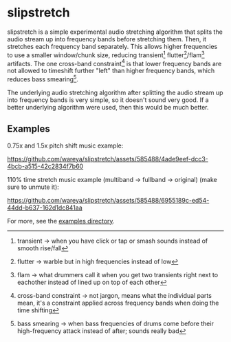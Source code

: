 # slipstretch
slipstretch is a simple experimental audio stretching algorithm that splits the audio stream up into frequency bands before stretching them. Then, it stretches each frequency band separately. This allows higher frequencies to use a smaller window/chunk size, reducing transient[^3] flutter[^1]/flam[^2] artifacts. The one cross-band constraint[^4] is that lower frequency bands are not allowed to timeshift further "left" than higher frequency bands, which reduces bass smearing[^5].

[^1]: flutter -> warble but in high frequencies instead of low
[^2]: flam -> what drummers call it when you get two transients right next to eachother instead of lined up on top of each other
[^3]: transient -> when you have click or tap or smash sounds instead of smooth rise/fall
[^4]: cross-band constraint -> not jargon, means what the individual parts mean, it's a constraint applied across frequency bands when doing the time shifting
[^5]: bass smearing -> when bass frequencies of drums come before their high-frequency attack instead of after; sounds really bad

The underlying audio stretching algorithm after splitting the audio stream up into frequency bands is very simple, so it doesn't sound very good. If a better underlying algorithm were used, then this would be much better.

## Examples

0.75x and 1.5x pitch shift music example:

https://github.com/wareya/slipstretch/assets/585488/4ade9eef-dcc3-4bcb-a515-42c2834f7b60

110% time stretch music example (multiband -> fullband -> original) (make sure to unmute it):

https://github.com/wareya/slipstretch/assets/585488/6955189c-ed54-44dd-b637-162d1dc841aa

For more, see the [examples directory](https://github.com/wareya/slipstretch/tree/main/example).
